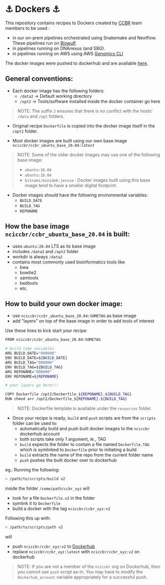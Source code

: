 # :anchor: Dockers :anchor:

This repository contains recipes to Dockers created by [CCBR](https://bioinformatics.ccr.cancer.gov/ccbr/) team members to be used :

- in our on-prem pipelines orchestrated using Snakemake and Nextflow. These pipelines run on [Biowulf](https://hpc.nih.gov/).
- in pipelines running on DNAnexus (and SBG).
- in pipelines running on AWS using AWS [Genomics CLI](https://aws.amazon.com/genomics-cli/)
  
The docker images were pushed to dockerhub and are available [here](https://hub.docker.com/u/nciccbr).

## General conventions:

 * Each docker image has the following folders:
   * `/data2` &rarr; Default working directory
   * `/opt2` &rarr; Tools/software installed inside the docker container go here

> NOTE: The suffix `2` ensures that there is no conflict with the hosts' `/data` and `/opt` folders.

 * Original recipe `Dockerfile` is copied into the docker image itself in the `/opt2` folder.
 
 * Most docker images are built using our own base image `nciccbr/ccbr_ubuntu_base_20.04:latest`

> NOTE: Some of the older docker images may use one of the following base image:
>   * ```ubuntu:16.04```
>   * ```ubuntu:18.04```
>   * ```bitnami/minideb:jessie``` : Docker images built using this base image tend to have a smaller digital footprint.

 * Docker images should have the following environmental variables:
   * `BUILD_DATE`
   * `BUILD_TAG`
   * `REPONAME`

## How the base image `nciccbr/ccbr_ubuntu_base_20.04` is built:

- uses `ubuntu:20.04` LTS as its base image
- includes `/data2` and `/opt2` folder
- workdir is always `/data2`
- contains most commonly used bioinformatics tools like
  - bwa
  - bowtie2
  - samtools
  - bedtools
  - etc.

## How to build your own docker image:

- use `nciccbr/ccbr_ubuntu_base_20.04:SOMETAG` as base image
- add "layers" on top of the base image in order to add tools of interest

Use these lines to kick start your recipe:
```bash
FROM nciccbr/ccbr_ubuntu_base_20.04:SOMETAG

# build time variables
ARG BUILD_DATE="000000"
ENV BUILD_DATE=${BUILD_DATE}
ARG BUILD_TAG="000000"
ENV BUILD_TAG=${BUILD_TAG}
ARG REPONAME="000000"
ENV REPONAME=${REPONAME}

# your layers go here!!!

COPY Dockerfile /opt2/Dockerfile_${REPONAME}.${BUILD_TAG}
RUN chmod a+r /opt2/Dockerfile_${REPONAME}.${BUILD_TAG}
```

> NOTE: Dockerfile template is available under the `resources` folder.

- Once your recipe is ready, `build` and `push` scripts are from the `scripts` folder can be used to:
  - automatically build and push built docker images to the `nciccbr` dockerhub account
  - both scripts take only 1 argument, ie., TAG
  - `build` expects the folder to contain a file named `Dockerfile.TAG` which is symlinked to `Dockerfile` prior to initiating a build
  - `build` extracts the name of the repo from the current folder name
  - `push` pushes the built docker over to dockerhub

eg.: Running the following:

```bash
> /path/to/scripts/build v2
```

inside the folder `/some/path/ccbr_xyz` will 
- look for a file `Dockerfile.v2` in the folder
- symlink it to `Dockerfile`
- build a docker with the tag `nciccbr/ccbr_xyz:v2`

Following this up with:

```bash
> /path/to/scripts/path v2
```

will 
- push `nciccbr/ccbr_xyz:v2` to [Dockerhub](https://hub.docker.com/?namespace=nciccbr)
- replace `nciccbr/ccbr_xyz:latest` with `nciccbr/ccbr_xyz:v2` on dockerhub

> NOTE: If you are not a member of the `nciccbr` org on Dockerhub, then you cannot use `push` script as-in. You may have to modify the `dockerhub_account` variable appropriately for a successful push.